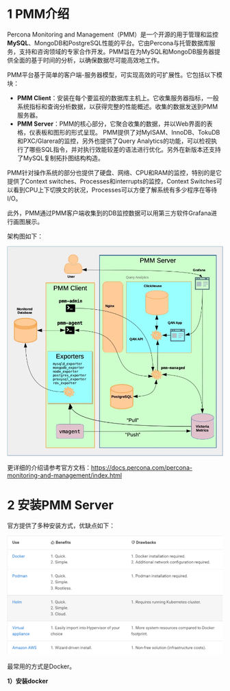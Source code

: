 # 1 PMM介绍

Percona Monitoring and Management（PMM）是一个开源的用于管理和监控**MySQL**、MongoDB和PostgreSQL性能的平台。它由Percona与托管数据库服务，支持和咨询领域的专家合作开发。PMM旨在为MySQL和MongoDB服务器提供全面的基于时间的分析，以确保数据尽可能高效地工作。

PMM平台基于简单的客户端-服务器模型，可实现高效的可扩展性。它包括以下模块：

- **PMM Client**：安装在每个要监视的数据库主机上。它收集服务器指标，一般系统指标和查询分析数据，以获得完整的性能概述。收集的数据发送到PMM服务器。
- **PMM Server**：PMM的核心部分，它聚合收集的数据，并以Web界面的表格，仪表板和图形的形式呈现。
PMM提供了对MyISAM、InnoDB、TokuDB和PXC/Glarera的监控，另外也提供了Query Analytics的功能，可以检视执行了哪些SQL指令，并对执行效能较差的语法进行优化。另外在新版本还支持了MySQL复制拓扑图结构构造。

PMM针对操作系统的部分也提供了硬盘、网络、CPU和RAM的监控，特别的是它提供了Context switches、Processes和interrupts的监控，Context Switches可以看到CPU上下切换文的状况，Processes可以方便了解系统有多少程序在等待I/O。

此外，PMM通过PMM客户端收集到的DB监控数据可以用第三方软件Grafana进行画图展示。

架构图如下：

![Alt text](image.png)

更详细的介绍请参考官方文档：https://docs.percona.com/percona-monitoring-and-management/index.html

# 2 安装PMM Server

官方提供了多种安装方式，优缺点如下：

![Alt text](image-1.png)

最常用的方式是Docker。

**1）安装docker**


